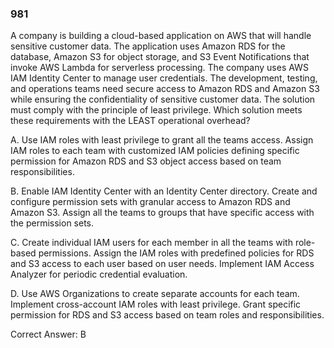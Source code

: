 ### 981
A company is building a cloud-based application on AWS that will handle sensitive customer data. The application uses Amazon RDS for the database, Amazon S3 for object storage, and S3 Event Notifications that invoke AWS Lambda for serverless processing.
The company uses AWS IAM Identity Center to manage user credentials. The  development, testing, and operations teams need secure access to Amazon RDS and Amazon S3 while ensuring the confidentiality of sensitive customer data. The solution must comply with the principle of least privilege.
Which solution meets these requirements with the LEAST operational overhead?

A. Use IAM roles with least privilege to grant all the teams access. Assign IAM roles to each team with customized IAM policies defining specific permission for Amazon RDS and S3 object access based on team responsibilities.

B. Enable IAM Identity Center with an Identity Center directory. Create and configure permission sets with granular access to Amazon RDS and Amazon S3. Assign all the teams to groups that have specific access with the permission sets.

C. Create individual IAM users for each member in all the teams with role-based permissions. Assign the IAM roles with predefined policies for RDS and S3 access to each user based on user needs. Implement IAM Access Analyzer for periodic credential evaluation.

D. Use AWS Organizations to create separate accounts for each team. Implement cross-account IAM roles with least privilege. Grant specific permission for RDS and S3 access based on team roles and responsibilities. 

Correct Answer: B

